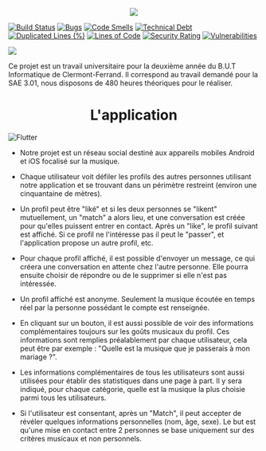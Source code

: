 <p align="center">
  <img src="https://codefirst.iut.uca.fr/git/DAFLDev/DAFLMusic/raw/branch/master/Documentation/Images/banner.png" />
</p>

[![Build Status](https://codefirst.iut.uca.fr/api/badges/DAFLDev/DAFLMusic/status.svg)](https://codefirst.iut.uca.fr/DAFLDev/DAFLMusic)
[![Bugs](https://codefirst.iut.uca.fr/sonar/api/project_badges/measure?project=DAFLMusic&metric=bugs&token=d36308dfacfc3cb26e1944ec2441cd9563e0c912)](https://codefirst.iut.uca.fr/sonar/dashboard?id=DAFLMusic)
[![Code Smells](https://codefirst.iut.uca.fr/sonar/api/project_badges/measure?project=DAFLMusic&metric=code_smells&token=d36308dfacfc3cb26e1944ec2441cd9563e0c912)](https://codefirst.iut.uca.fr/sonar/dashboard?id=DAFLMusic)
[![Technical Debt](https://codefirst.iut.uca.fr/sonar/api/project_badges/measure?project=DAFLMusic&metric=sqale_index&token=d36308dfacfc3cb26e1944ec2441cd9563e0c912)](https://codefirst.iut.uca.fr/sonar/dashboard?id=DAFLMusic)
[![Duplicated Lines (%)](https://codefirst.iut.uca.fr/sonar/api/project_badges/measure?project=DAFLMusic&metric=duplicated_lines_density&token=d36308dfacfc3cb26e1944ec2441cd9563e0c912)](https://codefirst.iut.uca.fr/sonar/dashboard?id=DAFLMusic)
[![Lines of Code](https://codefirst.iut.uca.fr/sonar/api/project_badges/measure?project=DAFLMusic&metric=ncloc&token=d36308dfacfc3cb26e1944ec2441cd9563e0c912)](https://codefirst.iut.uca.fr/sonar/dashboard?id=DAFLMusic)
[![Security Rating](https://codefirst.iut.uca.fr/sonar/api/project_badges/measure?project=DAFLMusic&metric=security_rating&token=d36308dfacfc3cb26e1944ec2441cd9563e0c912)](https://codefirst.iut.uca.fr/sonar/dashboard?id=DAFLMusic)
[![Vulnerabilities](https://codefirst.iut.uca.fr/sonar/api/project_badges/measure?project=DAFLMusic&metric=vulnerabilities&token=d36308dfacfc3cb26e1944ec2441cd9563e0c912)](https://codefirst.iut.uca.fr/sonar/dashboard?id=DAFLMusic)

<p>
  <img src="https://codefirst.iut.uca.fr/git/DAFLDev/DAFLMusic/raw/branch/master/Documentation/Images/Banner_contexte2.png" />
</p>
Ce projet est un travail universitaire pour la deuxième année du B.U.T Informatique de Clermont-Ferrand. Il correspond au travail demandé pour la SAE 3.01, nous disposons de 480 heures théoriques pour le réaliser.

<br>

# <div align="center">L'application</div>

![Flutter](https://img.shields.io/badge/Flutter-%2302569B.svg?style=for-the-badge&logo=Flutter&logoColor=white)

* Notre projet est un réseau social destiné aux appareils mobiles Android
et iOS focalisé sur la musique.

* Chaque utilisateur voit défiler les profils des autres personnes utilisant
notre application et se trouvant dans un périmètre restreint (environ une
cinquantaine de mètres).

* Un profil peut être "liké" et si les deux personnes se "likent" mutuellement, un "match" a alors lieu, et une conversation est créée pour qu'elles puissent entrer en contact. Après un "like", le profil suivant est affiché. Si ce profil ne l'intéresse pas il peut le "passer", et l'application propose un autre profil, etc.

* Pour chaque profil affiché, il est possible d'envoyer un message, ce qui
créera une conversation en attente chez l'autre personne. Elle pourra
ensuite choisir de répondre ou de le supprimer si elle n'est pas intéressée.

* Un profil affiché est anonyme. Seulement la musique écoutée en temps
réel par la personne possédant le compte est renseignée.

* En cliquant sur un bouton, il est aussi possible de voir des informations
complémentaires toujours sur les goûts musicaux du profil. Ces
informations sont remplies préalablement par chaque utilisateur, cela
peut être par exemple : "Quelle est la musique que je passerais à mon
mariage ?".

* Les informations complémentaires de tous les utilisateurs sont aussi
utilisées pour établir des statistiques dans une page à part. Il y sera
indiqué, pour chaque catégorie, quelle est la musique la plus choisie parmi
tous les utilisateurs.

* Si l'utilisateur est consentant, après un "Match", il peut accepter de
révéler quelques informations personnelles (nom, âge, sexe).
Le but est qu'une mise en contact entre 2 personnes se base uniquement
sur des critères musicaux et non personnels.